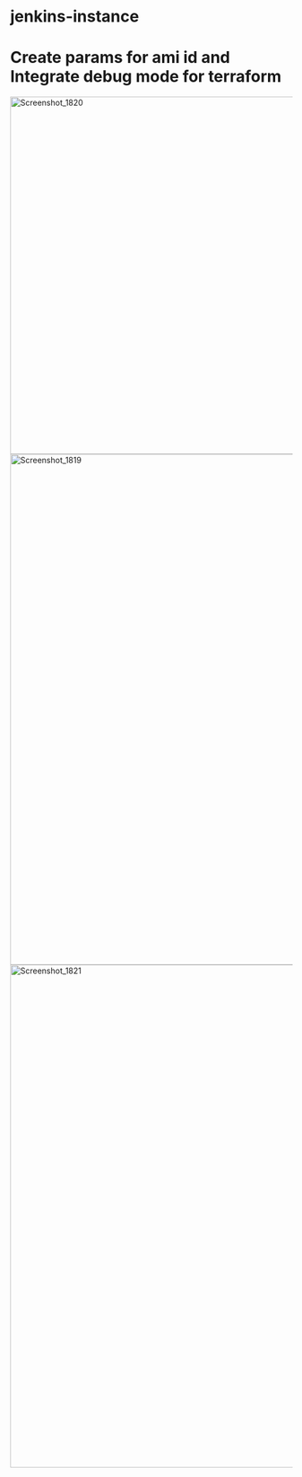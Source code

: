 # jenkins-instance

# Create params for ami id and Integrate debug mode for terraform

<img width="637" alt="Screenshot_1820" src="https://user-images.githubusercontent.com/13994900/88467609-4c640780-ce9e-11ea-8903-79a55a77f1e1.png">


<img width="910" alt="Screenshot_1819" src="https://user-images.githubusercontent.com/13994900/88467618-5128bb80-ce9e-11ea-8d3e-2129d7bd85ea.png">


<img width="896" alt="Screenshot_1821" src="https://user-images.githubusercontent.com/13994900/88467621-54bc4280-ce9e-11ea-9721-2b199fb34e61.png">
